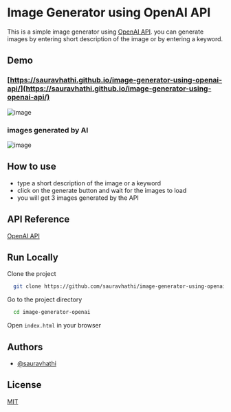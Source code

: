 # Image Generator using OpenAI API

This is a simple image generator using [OpenAI API](https://openai.com/api/). you can generate images by entering short description of the image or by entering a keyword.

## Demo

### [https://sauravhathi.github.io/image-generator-using-openai-api/](https://sauravhathi.github.io/image-generator-using-openai-api/)

![image](https://user-images.githubusercontent.com/61316762/202867475-5f95d9f8-882b-411c-af58-1a4406fe4012.png)
### images generated by AI
![image](https://user-images.githubusercontent.com/61316762/202867487-65e9fda0-f24d-46e8-b95e-4f6b4cc29199.png)

## How to use

- type a short description of the image or a keyword
- click on the generate button and wait for the images to load
- you will get 3 images generated by the API

## API Reference

[OpenAI API](https://openai.com/api/)

## Run Locally

Clone the project

```bash
  git clone https://github.com/sauravhathi/image-generator-using-openai-api
```

Go to the project directory

```bash
  cd image-generator-openai
```

Open `index.html` in your browser

## Authors

- [@sauravhathi](https://www.github.com/sauravhathi)

## License

[MIT](https://github.com/sauravhathi/image-generator-using-openai-api/blob/master/LICENSE)
